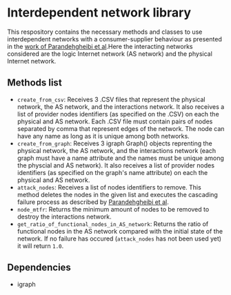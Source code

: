 # Interdependent network library
This respository contains the necessary methods and classes to use interdependent networks with a consumer-supplier behaviour 
as presented in the [work of Parandehgheibi et al](http://ieeexplore.ieee.org/abstract/document/6831395/authors).Here the 
interacting networks considered are the logic Internet network (AS network) and the physical Internet network.

## Methods list
 * `create_from_csv`: Receives 3 .CSV files that represent the physical network, the AS network, and the interactions network. 
 It also receives a list of provider nodes identifiers (as specified on the .CSV) on each the physical and AS network. Each 
 .CSV file must contain pairs of nodes separated by comma that represent edges of the network. The node can have any name as 
 long as it is unique among both networks.
 * `create_from_graph`: Receives 3 igraph Graph() objects reprenting the physical network, the AS network, and the interactions 
 network (each graph must have a name attribute and the names must be unique among the physcial and AS network). It also receives
 a list of provider nodes identifiers (as specified on the graph's name attribute) on each the physical and AS network.
 * `attack_nodes`: Receives a list of nodes identifiers to remove. This method deletes the nodes in the given list and executes
 the cascading failure process as described by [Parandehgheibi et al](http://ieeexplore.ieee.org/abstract/document/6831395/authors).
 * `node_mtfr`: Returns the minimum amount of nodes to be removed to destroy the interactions network.
 * `get_ratio_of_functional_nodes_in_AS_network`: Returns the ratio of functional nodes in the AS network compared with the 
 initial state of the network. If no failure has occured (`attack_nodes` has not been used yet) it will return `1.0`. 
## Dependencies
 * igraph 
